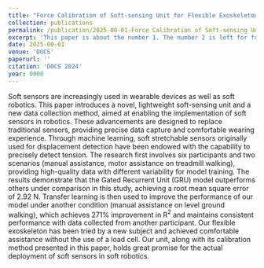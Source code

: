 ```yaml
---
title: "Force Calibration of Soft-sensing Unit for Flexible Exoskeleton"
collection: publications
permalink: /publication/2025-00-01-Force Calibration of Soft-sensing Unit for Flexible Exoskeleton
excerpt: 'This paper is about the number 1. The number 2 is left for future work.'
date: 2025-00-01
venue: 'DOCS'
paperurl: ''
citation: 'DOCS 2024'
year: 0000
---
```


Soft sensors are increasingly used in wearable devices as well as soft robotics. This paper introduces a novel, lightweight soft-sensing unit and a new data collection method, aimed at enabling the implementation of soft sensors in robotics. These advancements are designed to replace traditional sensors, providing precise data capture and comfortable wearing experience. Through machine learning, soft stretchable sensors originally used for displacement detection have been endowed with the capability to precisely detect tension. The research first involves six participants and two scenarios (manual assistance, motor assistance on treadmill walking), providing high-quality data with different variability for model training. The results demonstrate that the Gated Recurrent Unit (GRU) model outperforms others under comparison in this study, achieving a root mean square error of 2.92 N. Transfer learning is then used to improve the performance of our model under another condition (manual assistance on level ground walking), which achieves 271\% improvement in R$^2$ and maintains consistent performance with data collected from another participant. Our flexible exoskeleton has been tried by a new subject and achieved comfortable assistance without the use of a load cell. Our unit, along with its calibration method presented in this paper, holds great promise for the actual deployment of soft sensors in soft robotics.
